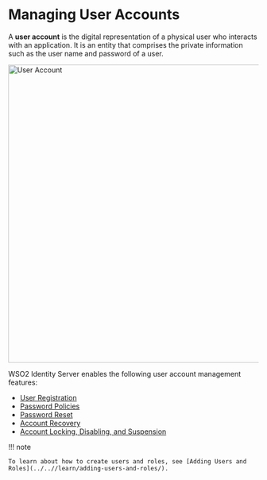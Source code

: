# Managing User Accounts

A **user account** is the digital representation of a physical user who interacts with an application. It is an entity that comprises the private information such as the user name and password of a user. 

<img src="../../assets/img/learn/user-account.png" alt="User Account" width="600">    

WSO2 Identity Server enables the following user account management features:

-	[User Registration](../../learn/user-registration)
-	[Password Policies](../../learn/configuring-password-policies)
-	[Password Reset](../../learn/configuring-password-reset)
-	[Account Recovery]()
-	[Account Locking, Disabling, and Suspension]() 

!!! note

	To learn about how to create users and roles, see [Adding Users and Roles](../..//learn/adding-users-and-roles/). 
